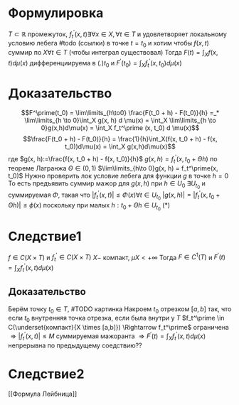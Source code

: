 # Формулировка
$T \subset \mathbb{R}$ промежуток, $f_t^\prime(x, t) \exists \forall x \in X, \forall t \in T$ и удовлетворяет локальному условию лебега #todo (ссылки) в точке $t = t_0$ и хотим чтобы $f(x,t)$ суммир по $X \forall t \in T$ (чтобы интеграл существовал)
Тогда $F(t) = \int_X f(x,t) d \mu (x)$ дифференциируема в $(.)t_0$ и
$F^\prime(t_0)=\int_Xf_t^\prime(x, t_0)d \mu (x)$
# Доказательство
$$F^\prime(t_0) = \lim\limits_{h\to0} \frac{F(t_0 + h) - F(t_0)}{h} =_* \lim\limits_{h \to 0}\int_X g(x, h) d \mu(x) = \int_X \lim\limits_{h \to 0}g(x,h)d\mu(x) = \int_X f_t^\prime (x, t_0) d \mu(x)$$
$$\frac{F(t_0 + h) - F(t_0)}{h} = \frac{1}{h}\int_X(f(x, t_0 + h) - f(x, t_0))d\mu(x) = \int_X g(x,h)d\mu(x)$$
где $g(x, h):=\frac{f(x, t_0 + h) - f(x, t_0)}{h}$
$g(x, h) = f^\prime_t(x, t_0 + \Theta h)$ по теореме Лагранжа $\Theta \in (0, 1)$
$\lim\limits_{h\to 0}g(x, h) = f_t^\prime(x, t_0)$
Нужно проверить лок условие лебега для функции $g$ в точке $h = 0$
То есть предъявить суммир мажор для $g(x, h)$ при $h \in U_0$
$\exists U_{t_0}$ и суммируемая $\Phi$, такая что $|f_t^\prime(x,t)|\leq \Phi(x) \forall t \in U_{t_0}$
$|g(x,h)| = |f_t^\prime(x, t_0 + \Theta h)| \leq \phi(x)$ поскольку при малых $h: t_0 + \Theta h \in U_{t_0}$ $(*)$
# Следствие1
$f \in C(X \times T)$ и $f_t^\prime \in C(X \times T)$ $X -$ компакт, $\mu X < +\infty$
Тогда $F \in C^1(T)$ и $F^\prime(t) = \int_X f_t^\prime (x, t) d \mu(x)$
## Доказательство
Берём точку $t_0 \in T$, #TODO картинка Накроем $t_0$ отрезком $[a,b]$ так, что если $t_0$ внутренняя точка отрезка, если была внутри у $T$
$f_t^\prime \in C(\underset{компакт}{X \times [a,b]}) \Rightarrow f_t^\prime$ ограничена $\Rightarrow |f_t^\prime(x,t)| \leq M$ суммируемая мажоранта
$\Rightarrow F^\prime(t) = \int_X f_t^\prime (x, t) d \mu (x)$ непрерывна по предыдущему соедствию??
# Следствие2
[[Формула Лейбница]]
